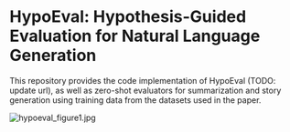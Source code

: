 # HypoEval: Hypothesis-Guided Evaluation for Natural Language Generation
This repository provides the code implementation of HypoEval (TODO: update url), as well as zero-shot evaluators for summarization and story generation using training data from the datasets used in the paper.

![hypoeval_figure1.jpg](https://raw.githubusercontent.com/itea1001/HypoEval/main/hypoeval_fig1.png)

